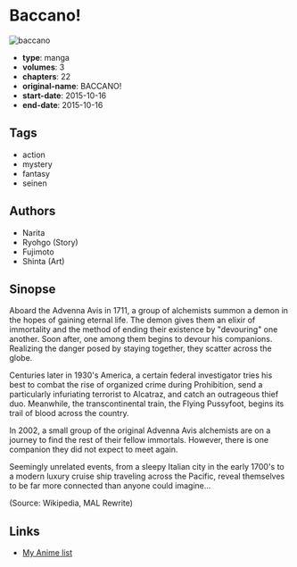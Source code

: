 # Baccano!

![baccano](https://cdn.myanimelist.net/images/manga/1/172600.jpg)

-   **type**: manga
-   **volumes**: 3
-   **chapters**: 22
-   **original-name**: BACCANO!
-   **start-date**: 2015-10-16
-   **end-date**: 2015-10-16

## Tags

-   action
-   mystery
-   fantasy
-   seinen

## Authors

-   Narita
-   Ryohgo (Story)
-   Fujimoto
-   Shinta (Art)

## Sinopse

Aboard the Advenna Avis in 1711, a group of alchemists summon a demon in the hopes of gaining eternal life. The demon gives them an elixir of immortality and the method of ending their existence by "devouring" one another. Soon after, one among them begins to devour his companions. Realizing the danger posed by staying together, they scatter across the globe.

Centuries later in 1930's America, a certain federal investigator tries his best to combat the rise of organized crime during Prohibition, send a particularly infuriating terrorist to Alcatraz, and catch an outrageous thief duo. Meanwhile, the transcontinental train, the Flying Pussyfoot, begins its trail of blood across the country.

In 2002, a small group of the original Advenna Avis alchemists are on a journey to find the rest of their fellow immortals. However, there is one companion they did not expect to meet again.

Seemingly unrelated events, from a sleepy Italian city in the early 1700's to a modern luxury cruise ship traveling across the Pacific, reveal themselves to be far more connected than anyone could imagine...

(Source: Wikipedia, MAL Rewrite)

## Links

-   [My Anime list](https://myanimelist.net/manga/92203/Baccano)

